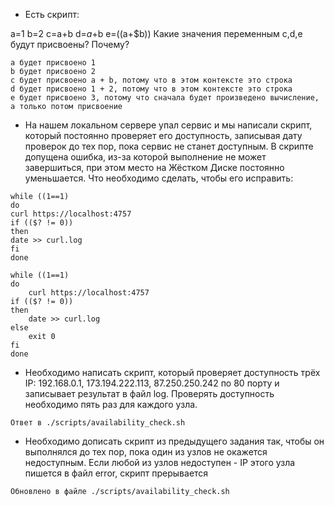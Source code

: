 - Есть скрипт:

a=1
b=2
c=a+b
d=$a+$b
e=$(($a+$b))
Какие значения переменным c,d,e будут присвоены?
Почему?

```
a будет присвоено 1
b будет присвоено 2
c будет присвоено a + b, потому что в этом контексте это строка
d будет присвоено 1 + 2, потому что в этом контексте это строка
e будет присвоено 3, потому что сначала будет произведено вычисление, а только потом присвоение
```

- На нашем локальном сервере упал сервис и мы написали скрипт, который постоянно проверяет его доступность, записывая дату проверок до тех пор, пока сервис не станет доступным. В скрипте допущена ошибка, из-за которой выполнение не может завершиться, при этом место на Жёстком Диске постоянно уменьшается. Что необходимо сделать, чтобы его исправить:
```
while ((1==1)
do
curl https://localhost:4757
if (($? != 0))
then
date >> curl.log
fi
done
```

```
while ((1==1)
do
    curl https://localhost:4757
if (($? != 0))
then
    date >> curl.log
else
    exit 0
fi
done
```

- Необходимо написать скрипт, который проверяет доступность трёх IP: 192.168.0.1, 173.194.222.113, 87.250.250.242 по 80 порту и записывает результат в файл log. Проверять доступность необходимо пять раз для каждого узла.
```
Ответ в ./scripts/availability_check.sh
```

- Необходимо дописать скрипт из предыдущего задания так, чтобы он выполнялся до тех пор, пока один из узлов не окажется недоступным. Если любой из узлов недоступен - IP этого узла пишется в файл error, скрипт прерывается
```
Обновлено в файле ./scripts/availability_check.sh
```